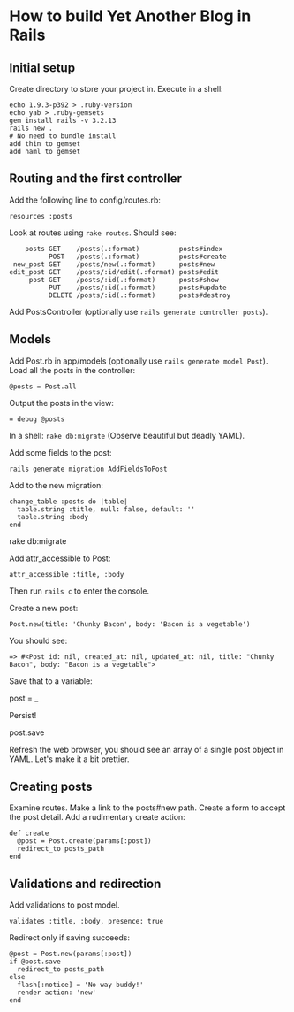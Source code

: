 # How to build Yet Another Blog in Rails

## Initial setup

Create directory to store your project in.
Execute in a shell:

    echo 1.9.3-p392 > .ruby-version
    echo yab > .ruby-gemsets
    gem install rails -v 3.2.13
    rails new .
    # No need to bundle install
    add thin to gemset
    add haml to gemset

## Routing and the first controller

Add the following line to config/routes.rb:

    resources :posts

Look at routes using `rake routes`. Should see:

        posts GET    /posts(.:format)          posts#index
              POST   /posts(.:format)          posts#create
     new_post GET    /posts/new(.:format)      posts#new
    edit_post GET    /posts/:id/edit(.:format) posts#edit
         post GET    /posts/:id(.:format)      posts#show
              PUT    /posts/:id(.:format)      posts#update
              DELETE /posts/:id(.:format)      posts#destroy

Add PostsController (optionally use `rails generate controller posts`).

## Models

Add Post.rb in app/models (optionally use `rails generate model Post`).
Load all the posts in the controller:

    @posts = Post.all

Output the posts in the view:

    = debug @posts

In a shell: `rake db:migrate`
(Observe beautiful but deadly YAML).

Add some fields to the post:

    rails generate migration AddFieldsToPost

Add to the new migration:

    change_table :posts do |table|
      table.string :title, null: false, default: ''
      table.string :body
    end

rake db:migrate

Add attr_accessible to Post:
  
    attr_accessible :title, :body

Then run `rails c` to enter the console.

Create a new post:

    Post.new(title: 'Chunky Bacon', body: 'Bacon is a vegetable')

You should see:

    => #<Post id: nil, created_at: nil, updated_at: nil, title: "Chunky Bacon", body: "Bacon is a vegetable">

Save that to a variable:

   post = _

Persist!

   post.save

Refresh the web browser, you should see an array of a single post object in YAML.
Let's make it a bit prettier.

## Creating posts

Examine routes. Make a link to the posts#new path.
Create a form to accept the post detail.
Add a rudimentary create action:

    def create
      @post = Post.create(params[:post])
      redirect_to posts_path
    end

## Validations and redirection

Add validations to post model.

    validates :title, :body, presence: true

Redirect only if saving succeeds:

    @post = Post.new(params[:post])
    if @post.save
      redirect_to posts_path
    else
      flash[:notice] = 'No way buddy!'
      render action: 'new'
    end

